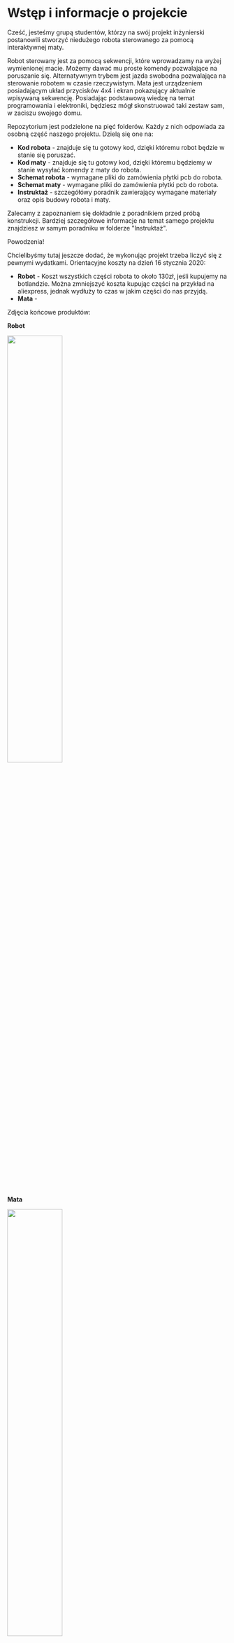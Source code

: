 # Wstęp i informacje o projekcie
Cześć, jesteśmy grupą studentów, którzy na swój projekt inżynierski postanowili stworzyć niedużego robota sterowanego za pomocą interaktywnej maty.

Robot sterowany jest za pomocą sekwencji, które wprowadzamy na wyżej wymienionej macie. Możemy dawać mu proste komendy pozwalające na poruszanie się. Alternatywnym trybem jest jazda swobodna pozwalająca na sterowanie robotem w czasie rzeczywistym. Mata jest urządzeniem posiadającym układ przycisków 4x4 i ekran pokazujący aktualnie wpisywaną sekwencję.
Posiadając podstawową wiedzę na temat programowania i elektroniki, będziesz mógł skonstruować taki zestaw sam, w zaciszu swojego domu. 

Repozytorium jest podzielone na pięć folderów. Każdy z nich odpowiada za osobną część naszego projektu.
Dzielą się one na:
* **Kod robota** - znajduje się tu gotowy kod, dzięki któremu robot będzie w stanie się poruszać.
* **Kod maty** - znajduje się tu gotowy kod, dzięki któremu będziemy w stanie wysyłać komendy z maty do robota.
* **Schemat robota** - wymagane pliki do zamówienia płytki pcb do robota.
* **Schemat maty** - wymagane pliki do zamówienia płytki pcb do robota.
* **Instruktaż** - szczegółówy poradnik zawierający wymagane materiały oraz opis budowy robota i maty.

Zalecamy z zapoznaniem się dokładnie z poradnikiem przed próbą konstrukcji. Bardziej szczegółowe informacje na temat samego projektu znajdziesz w samym poradniku w folderze "Instruktaż".

Powodzenia!

Chcielibyśmy tutaj jeszcze dodać, że wykonując projekt trzeba liczyć się z pewnymi wydatkami.
Orientacyjne koszty na dzień 16 stycznia 2020:
* **Robot** - Koszt wszystkich części robota to około 130zł, jeśli kupujemy na botlandzie. Można zmniejszyć koszta kupując części na przykład na aliexpress, jednak wydłuży to czas w jakim części do nas przyjdą.
* **Mata** - 

Zdjęcia końcowe produktów:

**Robot**

<img src=https://github.com/domiipl/Projekt-Inz-Pliki/blob/master/Instrukta%C5%BC/Zdj%C4%99ciaRobot/image_0.jpg width="50%" height="50%">

**Mata**

<img src=https://github.com/domiipl/Projekt-Inz-Pliki/blob/master/Instrukta%C5%BC/Zdj%C4%99ciaMata/image_0.png width="50%" height="50%">

W razie problemów, możesz kontaktować się z nami pod tym adresem e-mail:
## **projektinzrobot@gmail.com**
